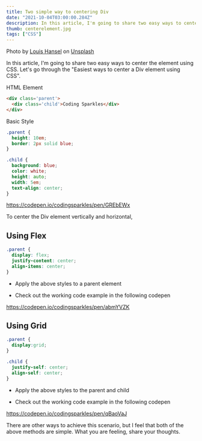 ```yaml
---
title: Two simple way to centering Div
date: "2021-10-04T03:00:00.284Z"
description: In this article, I'm going to share two easy ways to center the element using CSS. Let's go through the "Easiest ways to center a Div element using CSS"...
thumb: centerelement.jpg
tags: ["CSS"]
---
```

<div class="photo-details">Photo by <a href="https://unsplash.com/@louishansel?utm_source=unsplash&utm_medium=referral&utm_content=creditCopyText">Louis Hansel</a> on <a href="https://unsplash.com/s/photos/center?utm_source=unsplash&utm_medium=referral&utm_content=creditCopyText">Unsplash</a></div>
  
In this article, I'm going to share two easy ways to center the element using CSS. Let's go through the "Easiest ways to center a Div element using CSS".

HTML Element

```html
<div class='parent'>
  <div class='child'>Coding Sparkles</div>
</div>
```

Basic Style

```css
.parent {
  height: 10em;
  border: 2px solid blue;
}

.child {
  background: blue;
  color: white;
  height: auto;
  width: 5em;
  text-align: center;
}
```
https://codepen.io/codingsparkles/pen/GREbEWx

To center the Div element vertically and horizontal,

## Using Flex

```css
.parent {
  display: flex;
  justify-content: center;
  align-items: center;
}
```
  * Apply the above styles to a parent element

  * Check out the working code example in the following codepen
    
https://codepen.io/codingsparkles/pen/abmYVZK


## Using Grid

```css
.parent {
  display:grid;
}

.child {
  justify-self: center;
  align-self: center;
}
```

* Apply the above styles to the parent and child

* Check out the working code example in the following codepen

https://codepen.io/codingsparkles/pen/qBaoVaJ

There are other ways to achieve this scenario, but I feel that both of the above methods are simple. What you are feeling, share your thoughts.
